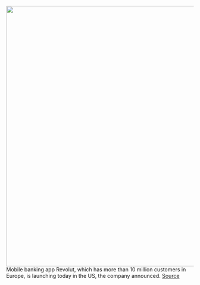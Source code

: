 <img src='https://cdn.vox-cdn.com/thumbor/vAJSWvse6ZdRvg6Z3Yu1iy0bYI4=/0x0:6000x4000/1200x800/filters:focal(3388x1497:4348x2457)/cdn.vox-cdn.com/uploads/chorus_image/image/66545468/Revolut_app_min.0.jpg' width='700px' /><br/>
Mobile banking app Revolut, which has more than 10 million customers in Europe, is launching today in the US, the company announced.
<a href='https://www.theverge.com/2020/3/24/21188412/banking-app-revolut-us-launch-mobile-bank'> Source <a/>